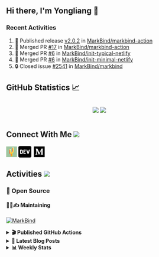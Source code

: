 ## Hi there, I'm Yongliang 👋

### Recent Activities

<!--START_SECTION:activity-->
1. 🚀 Published release [v2.0.2](https://github.com/MarkBind/markbind-action/releases/tag/v2.0.2) in [MarkBind/markbind-action](https://github.com/MarkBind/markbind-action)
2. 🎉 Merged PR [#17](https://github.com/MarkBind/markbind-action/pull/17) in [MarkBind/markbind-action](https://github.com/MarkBind/markbind-action)
3. 🎉 Merged PR [#6](https://github.com/MarkBind/init-typical-netlify/pull/6) in [MarkBind/init-typical-netlify](https://github.com/MarkBind/init-typical-netlify)
4. 🎉 Merged PR [#6](https://github.com/MarkBind/init-minimal-netlify/pull/6) in [MarkBind/init-minimal-netlify](https://github.com/MarkBind/init-minimal-netlify)
5. 🔒 Closed issue [#2541](https://github.com/MarkBind/markbind/issues/2541) in [MarkBind/markbind](https://github.com/MarkBind/markbind)
<!--END_SECTION:activity-->

## GitHub Statistics :chart_with_upwards_trend:
<div align="center">
<div style="display: flex; align-items: center; justify-content: center;">

[![](https://github-readme-stats-tlylt.vercel.app/api?username=tlylt&show_icons=true&theme=tokyonight&hide_border=true&locale=en)](https://github.com/tlylt)
[![](https://github-readme-streak-stats.herokuapp.com/?user=tlylt&theme=tokyonight&hide_border=true)](https://github.com/tlylt)
</div>
</div>

## Connect With Me <img src="https://media.giphy.com/media/2wh5K5yE3ulp3xgYcG/giphy-downsized.gif" width="30">

<a href="https://www.yongliangliu.com/" target="_blank"><img align="center" src="static/site-icon.png" alt="yongliangliu.com" height="29" width="29" /></a>
<a href="https://dev.to/tlylt" target="_blank"><img align="center" src="static/dev-badge.svg" alt="dev.to/tlylt" height="35" width="35" /></a>
<a href="https://tlylt.medium.com" target="_blank"><img align="center" src="static/medium.png" alt="tlylt.medium.com" height="35" width="35" /></a>

## Activities <img src="https://media.giphy.com/media/WUlplcMpOCEmTGBtBW/giphy.gif" width="30">

### 🔭 Open Source

#### 👷‍♂️✍️ Maintaining
[![MarkBind](https://github-readme-stats-tlylt.vercel.app/api/pin/?username=markbind&repo=markbind)](https://github.com/MarkBind/markbind)

<details>
<summary> <b>🎬 Published GitHub Actions </b> </summary>

[![install-graphviz](https://github-readme-stats-tlylt.vercel.app/api/pin/?username=tlylt&repo=install-graphviz)](https://github.com/tlylt/install-graphviz)

[![reposense-action](https://github-readme-stats-tlylt.vercel.app/api/pin/?username=tlylt&repo=reposense-action)](https://github.com/tlylt/reposense-action)

[![markbin-action](https://github-readme-stats-tlylt.vercel.app/api/pin/?username=markbind&repo=markbind-action)](https://github.com/MarkBind/markbind-action)

</details>

<details>
<summary> <b>📕 Latest Blog Posts</b> </summary>

<!-- BLOG-POST-LIST:START -->
- [Useful Computer Science Modules](https://yongliangliu.com/blog/useful-cs-mods-after-grad)
- [The 2 x 2 problem](https://yongliangliu.com/blog/2x2-problem)
- [On Keeping Task Descriptions Up to Date](https://yongliangliu.com/blog/on-keeping-task-descriptions-up-to-date)
- [Easy vs Right](https://yongliangliu.com/blog/easy-vs-right)
- [The Prebound Method and Sentinel Object Pattern in Python](https://yongliangliu.com/blog/prebound-sentinel-pattern-in-python)
<!-- BLOG-POST-LIST:END -->

</details>

<details>
<summary> <b>📊 Weekly Stats</b> </summary>

<!--START_SECTION:waka-->
![Code Time](http://img.shields.io/badge/Code%20Time-1%2C217%20hrs%2014%20mins-blue)

**🐱 My GitHub Data** 

> 📦 679.1 kB Used in GitHub's Storage 
 > 
> 🏆 307 Contributions in the Year 2024
 > 
> 🚫 Not Opted to Hire
 > 
> 📜 170 Public Repositories 
 > 
> 🔑 42 Private Repositories 
 > 
**I'm an Early 🐤** 

```text
🌞 Morning                3706 commits        ████████░░░░░░░░░░░░░░░░░   31.28 % 
🌆 Daytime                3140 commits        ███████░░░░░░░░░░░░░░░░░░   26.50 % 
🌃 Evening                4410 commits        █████████░░░░░░░░░░░░░░░░   37.22 % 
🌙 Night                  591 commits         █░░░░░░░░░░░░░░░░░░░░░░░░   04.99 % 
```
📅 **I'm Most Productive on Wednesday** 

```text
Monday                   1421 commits        ███░░░░░░░░░░░░░░░░░░░░░░   11.99 % 
Tuesday                  1885 commits        ████░░░░░░░░░░░░░░░░░░░░░   15.91 % 
Wednesday                2001 commits        ████░░░░░░░░░░░░░░░░░░░░░   16.89 % 
Thursday                 1538 commits        ███░░░░░░░░░░░░░░░░░░░░░░   12.98 % 
Friday                   1464 commits        ███░░░░░░░░░░░░░░░░░░░░░░   12.36 % 
Saturday                 1703 commits        ████░░░░░░░░░░░░░░░░░░░░░   14.37 % 
Sunday                   1835 commits        ████░░░░░░░░░░░░░░░░░░░░░   15.49 % 
```


📊 **This Week I Spent My Time On** 

```text
🕑︎ Time Zone: Asia/Singapore

💬 Programming Languages: 
Markdown                 34 mins             █████████████████████████   100.00 % 
```


 Last Updated on 10/10/2024 00:48:59 UTC
<!--END_SECTION:waka-->

</details>
